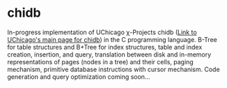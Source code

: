 # chidb

In-progress implementation of UChicago χ-Projects chidb ([Link to UChicago's main page for chidb](http://chi.cs.uchicago.edu/chidb/index.html)) in the C programming language. B-Tree for table structures and B+Tree for index structures, table and index creation, insertion, and query, translation between disk and in-memory representations of pages (nodes in a tree) and their cells, paging mechanism, primitive database instructions with cursor mechanism. Code generation and query optimization coming soon...
